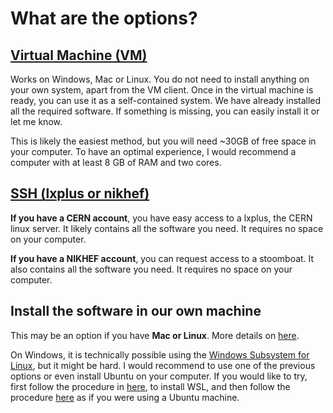 # What are the options?

## [Virtual Machine \(VM\)](virtual-machine/)

Works on Windows, Mac or Linux. You do not need to install anything on your own system, apart from the VM client. Once in the virtual machine is ready, you can use it as a self-contained system. We have already installed all the required software. If something is missing, you can easily install it or let me know.

This is likely the easiest method, but you will need ~30GB of free space in your computer. To have an optimal experience, I would recommend a computer with at least 8 GB of RAM and two cores.

## [SSH \(lxplus or nikhef\)](ssh/)

**If you have a CERN account**, you have easy access to a lxplus, the CERN linux server. It likely contains all the software you need. It requires no space on your computer.

**If you have a NIKHEF account**, you can request access to a stoomboat. It also contains all the software you need. It requires no space on your computer.

## Install the software in our own machine

This may be an option if you have **Mac or Linux**. More details on [here](../laptop.md). 

On Windows, it is technically possible using the [Windows Subsystem for Linux](https://docs.microsoft.com/en-us/windows/wsl/install-win10), but it might be hard. I would recommend to use one of the previous options or even install Ubuntu on your computer. If you would like to try, first follow the procedure in [here](readme/setup-ubuntu-usage-on-windows-10.md), to install WSL, and then follow the procedure [here](../laptop.md) as if you were using a Ubuntu machine.

